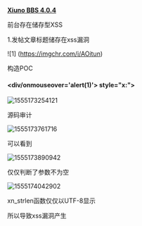 [**Xiuno BBS 4.0.4**](http://bbs.xiuno.com/)

前台存在储存型XSS

1.发帖文章标题储存在xss漏洞

![1] (https://imgchr.com/i/AOitun)

构造POC

 					

####  							 							<div/onmouseover='alert(1)'> style="x:">							 						

![1555173254121](C:\Users\jxy\AppData\Roaming\Typora\typora-user-images\1555173254121.png)

源码审计

![1555173761716](C:\Users\jxy\AppData\Roaming\Typora\typora-user-images\1555173761716.png)

可以看到

![1555173890942](C:\Users\jxy\AppData\Roaming\Typora\typora-user-images\1555173890942.png)

仅仅判断了参数不为空

![1555174042902](C:\Users\jxy\AppData\Roaming\Typora\typora-user-images\1555174042902.png)

xn_strlen函数仅仅以UTF-8显示

所以导致xss漏洞产生
